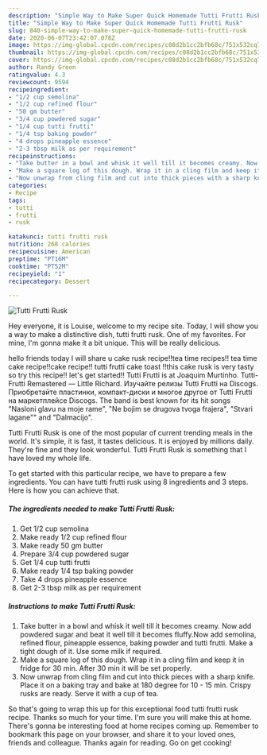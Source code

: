 ```yaml
---
description: "Simple Way to Make Super Quick Homemade Tutti Frutti Rusk"
title: "Simple Way to Make Super Quick Homemade Tutti Frutti Rusk"
slug: 840-simple-way-to-make-super-quick-homemade-tutti-frutti-rusk
date: 2020-06-07T23:42:07.078Z
image: https://img-global.cpcdn.com/recipes/c08d2b1cc2bfb68c/751x532cq70/tutti-frutti-rusk-recipe-main-photo.jpg
thumbnail: https://img-global.cpcdn.com/recipes/c08d2b1cc2bfb68c/751x532cq70/tutti-frutti-rusk-recipe-main-photo.jpg
cover: https://img-global.cpcdn.com/recipes/c08d2b1cc2bfb68c/751x532cq70/tutti-frutti-rusk-recipe-main-photo.jpg
author: Randy Green
ratingvalue: 4.3
reviewcount: 9594
recipeingredient:
- "1/2 cup semolina"
- "1/2 cup refined flour"
- "50 gm butter"
- "3/4 cup powdered sugar"
- "1/4 cup tutti frutti"
- "1/4 tsp baking powder"
- "4 drops pineapple essence"
- "2-3 tbsp milk as per requirement"
recipeinstructions:
- "Take butter in a bowl and whisk it well till it becomes creamy. Now add powdered sugar and beat it well till it becomes fluffy.Now add semolina, refined flour, pineapple essence, baking powder and tutti frutti. Make a tight dough of it. Use some milk if required."
- "Make a square log of this dough. Wrap it in a cling film and keep it in fridge for 30 min. After 30 min it will be set properly."
- "Now unwrap from cling film and cut into thick pieces with a sharp knife. Place it on a baking tray and bake at 180 degree for 10 - 15 min. Crispy rusks are ready. Serve it with a cup of tea."
categories:
- Recipe
tags:
- tutti
- frutti
- rusk

katakunci: tutti frutti rusk 
nutrition: 268 calories
recipecuisine: American
preptime: "PT16M"
cooktime: "PT52M"
recipeyield: "1"
recipecategory: Dessert

---
```



![Tutti Frutti Rusk](https://img-global.cpcdn.com/recipes/c08d2b1cc2bfb68c/751x532cq70/tutti-frutti-rusk-recipe-main-photo.jpg)

Hey everyone, it is Louise, welcome to my recipe site. Today, I will show you a way to make a distinctive dish, tutti frutti rusk. One of my favorites. For mine, I'm gonna make it a bit unique. This will be really delicious.

hello friends today I will share u cake rusk recipe!!tea time recipes!! tea time cake recipe!!cake recipe!! tutti frutti cake toast !!this cake rusk is very tasty so try this recipe!! let&#39;s get started!! Tutti Frutti is at Joaquim Murtinho. Tutti-Frutti Remastered — Little Richard. Изучайте релизы Tutti Frutti на Discogs. Приобретайте пластинки, компакт-диски и многое другое от Tutti Frutti на маркетплейсе Discogs. The band is best known for its hit songs &#34;Nasloni glavu na moje rame&#34;, &#34;Ne bojim se drugova tvoga frajera&#34;, &#34;Stvari lagane&#34;&#34; and &#34;Dalmacijo&#34;.

Tutti Frutti Rusk is one of the most popular of current trending meals in the world. It's simple, it is fast, it tastes delicious. It is enjoyed by millions daily. They're fine and they look wonderful. Tutti Frutti Rusk is something that I have loved my whole life.


To get started with this particular recipe, we have to prepare a few ingredients. You can have tutti frutti rusk using 8 ingredients and 3 steps. Here is how you can achieve that.

<!--inarticleads1-->

##### The ingredients needed to make Tutti Frutti Rusk:

1. Get 1/2 cup semolina
1. Make ready 1/2 cup refined flour
1. Make ready 50 gm butter
1. Prepare 3/4 cup powdered sugar
1. Get 1/4 cup tutti frutti
1. Make ready 1/4 tsp baking powder
1. Take 4 drops pineapple essence
1. Get 2-3 tbsp milk as per requirement




<!--inarticleads2-->

##### Instructions to make Tutti Frutti Rusk:

1. Take butter in a bowl and whisk it well till it becomes creamy. Now add powdered sugar and beat it well till it becomes fluffy.Now add semolina, refined flour, pineapple essence, baking powder and tutti frutti. Make a tight dough of it. Use some milk if required.
1. Make a square log of this dough. Wrap it in a cling film and keep it in fridge for 30 min. After 30 min it will be set properly.
1. Now unwrap from cling film and cut into thick pieces with a sharp knife. Place it on a baking tray and bake at 180 degree for 10 - 15 min. Crispy rusks are ready. Serve it with a cup of tea.




So that's going to wrap this up for this exceptional food tutti frutti rusk recipe. Thanks so much for your time. I'm sure you will make this at home. There's gonna be interesting food at home recipes coming up. Remember to bookmark this page on your browser, and share it to your loved ones, friends and colleague. Thanks again for reading. Go on get cooking!

